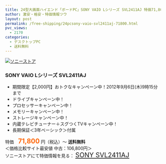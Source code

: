```yaml
---
title: 24型大画面ハイエンド「ボードPC」SONY VAIO Lシリーズ SVL2411AJ 特価71,800円から！送料無料
author: 激安・格安・特価情報ツウ
layout: post
permalink: /free-shipping/24pcsony-vaio-svl2411aj-71800.html
pvc_views:
  - 2170
categories:
  - デスクトップPC
  - 送料無料
---
```

<div class="img-bg2 img_L">
  <a href="http://click.linksynergy.com/fs-bin/click?id=jJ8f/myhj5s&#038;offerid=51141.20000928&#038;type=4&#038;subid=0" target="_blank"><IMG alt="ソニーストア" border="0" src="http://i0.wp.com/store.sony.jp/Affiliate/Banner/Product/Computer/Vaio/03/300_250.jpg?w=546" data-recalc-dims="1" /></a><IMG border="0" width="1" height="1" src="http://ad.linksynergy.com/fs-bin/show?id=jJ8f/myhj5s&#038;bids=51141.20000928&#038;type=4&#038;subid=0" />
</div>

### SONY VAIO Lシリーズ SVL2411AJ

<!--more-->

  * 期間限定【2,000円】おトクなキャンペーン中！2012年9月6日(木)9時15分まで
  * ドライブキャンペーン中！
  * プロセッサーキャンペーン中！
  * メモリーキャンペーン中！
  * ストレージキャンペーン中！
  * 内蔵テレビチューナー＋スグつくTVキャンペーン中！
  * 長期保証＜3年ベーシック＞付属

特価　<span style="color: #ff6600; font-size: 150%;"><strong>71,800</strong></span> 円（税込）〜 **送料無料**  
＜価格比較サイト最安値 中古：106,800円＞  
ソニーストアにて特価情報を見る： <span style="font-size: 150%;"><a href="http://click.linksynergy.com/fs-bin/click?id=jJ8f/myhj5s&#038;offerid=51141.20000928&#038;type=4&#038;subid=0" target="_blank">SONY SVL2411AJ</a></span>